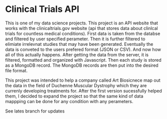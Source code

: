 # Clinical Trials API

This is one of my data science projects. This project is an API website that works with the clinicaltrials.gov website (api that stores data about clinlcal trials for countless medical conditions). First data is taken from the databse and filtered by user specified perameter. Then it is further filtered to elimiate irrelevnat studies that may have been generated. 
Eventually the data is conveted to the users prefered format (JSON or CSV). 
And now how all of this actually happens. After getting the data from the server, it is filtered, formatted and organized with Javascript. Then each study is stored 
as a MongoDB record. The MongoDB records are then put into the desired file format.

This project was intended to help a company called Art Biosicnece map out the data in the field of Duchenne Muscular Dystrophy which they are currenly developing treatments for. 
After the first version sucessfully helped them, I decided to expand the project so that the same kind of data mappping can be done for any condition with any perameters.

See lates branch for updates
